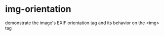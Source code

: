 # img-orientation
demonstrate the image's EXIF orientation tag and its behavior on the &lt;img> tag
